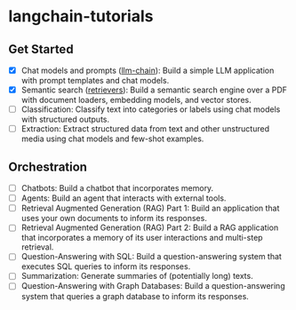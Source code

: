 # langchain-tutorials

## Get Started

- [x] Chat models and prompts ([llm-chain](https://github.com/chrispoole70/langchain-tutorials/tree/main/llm-chain)): Build a simple LLM application with prompt templates and chat models.
- [x] Semantic search ([retrievers](https://github.com/chrispoole70/langchain-tutorials/tree/main/retrievers)): Build a semantic search engine over a PDF with document loaders, embedding models, and vector stores.
- [ ] Classification: Classify text into categories or labels using chat models with structured outputs.
- [ ] Extraction: Extract structured data from text and other unstructured media using chat models and few-shot examples.

## Orchestration

- [ ] Chatbots: Build a chatbot that incorporates memory.
- [ ] Agents: Build an agent that interacts with external tools.
- [ ] Retrieval Augmented Generation (RAG) Part 1: Build an application that uses your own documents to inform its responses.
- [ ] Retrieval Augmented Generation (RAG) Part 2: Build a RAG application that incorporates a memory of its user interactions and multi-step retrieval.
- [ ] Question-Answering with SQL: Build a question-answering system that executes SQL queries to inform its responses.
- [ ] Summarization: Generate summaries of (potentially long) texts.
- [ ] Question-Answering with Graph Databases: Build a question-answering system that queries a graph database to inform its responses.
